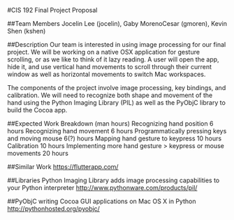 #CIS 192 Final Project Proposal

##Team Members
Jocelin Lee (jocelin), Gaby MorenoCesar (gmoren), Kevin Shen (kshen)

##Description
Our team is interested in using image processing for our final project. We will be working on a native OSX application for gesture scrolling, or as we like to think of it lazy reading. A user will open the app, hide it, and use vertical hand movements to scroll through their current window as well as horizontal movements to switch Mac workspaces.

The components of the project involve image processing, key bindings, and calibration. We will need to recognize both shape and movement of the hand using the Python Imaging Library (PIL) as well as the PyObjC library to build the Cocoa app.

##Expected Work Breakdown (man hours)
Recognizing hand position 6 hours
Recognizing hand movement 6 hours
Programmatically pressing keys and moving mouse 6(?) hours
Mapping hand gesture to keypress 10 hours
Calibration 10 hours
Implementing more hand gesture > keypress or mouse movements 20 hours

##Similar Work
https://flutterapp.com/

##Libraries
Python Imaging Library adds
image processing capabilities to your Python interpreter
http://www.pythonware.com/products/pil/

##PyObjC writing Cocoa GUI applications on Mac OS X in Python
http://pythonhosted.org/pyobjc/